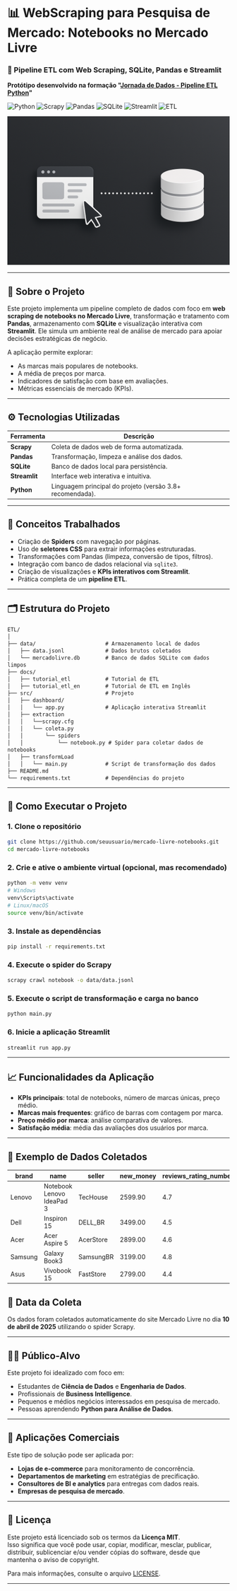 
# 📊 WebScraping para Pesquisa de Mercado: Notebooks no Mercado Livre  
### 🔎 Pipeline ETL com Web Scraping, SQLite, Pandas e Streamlit  
**Protótipo desenvolvido na formação "[Jornada de Dados - Pipeline ETL Python](https://suajornadadedados.com.br/)"**

![Python](https://img.shields.io/badge/Python-3.8%2B-blue?logo=python)
![Scrapy](https://img.shields.io/badge/Scrapy-Web%20Scraping-darkgreen?logo=scrapy)
![Pandas](https://img.shields.io/badge/Pandas-Data%20Analysis-150458?logo=pandas)
![SQLite](https://img.shields.io/badge/SQLite-Database-07405E?logo=sqlite)
![Streamlit](https://img.shields.io/badge/Streamlit-Dashboard-FF4B4B?logo=streamlit)
![ETL](https://img.shields.io/badge/ETL-Extract--Transform--Load-orange)

![etl](docs/pic.png)

---

## 📌 Sobre o Projeto

Este projeto implementa um pipeline completo de dados com foco em **web scraping de notebooks no Mercado Livre**, transformação e tratamento com **Pandas**, armazenamento com **SQLite** e visualização interativa com **Streamlit**. Ele simula um ambiente real de análise de mercado para apoiar decisões estratégicas de negócio.

A aplicação permite explorar:
- As marcas mais populares de notebooks.
- A média de preços por marca.
- Indicadores de satisfação com base em avaliações.
- Métricas essenciais de mercado (KPIs).

---

## ⚙️ Tecnologias Utilizadas

| Ferramenta     | Descrição |
|----------------|-----------|
| **Scrapy**     | Coleta de dados web de forma automatizada. |
| **Pandas**     | Transformação, limpeza e análise dos dados. |
| **SQLite**     | Banco de dados local para persistência. |
| **Streamlit**  | Interface web interativa e intuitiva. |
| **Python**     | Linguagem principal do projeto (versão 3.8+ recomendada). |

---

## 🧠 Conceitos Trabalhados

- Criação de **Spiders** com navegação por páginas.
- Uso de **seletores CSS** para extrair informações estruturadas.
- Transformações com Pandas (limpeza, conversão de tipos, filtros).
- Integração com banco de dados relacional via `sqlite3`.
- Criação de visualizações e **KPIs interativos com Streamlit**.
- Prática completa de um **pipeline ETL**.

---

## 🗂️ Estrutura do Projeto

```
ETL/
│
├── data/                      # Armazenamento local de dados
│   ├── data.jsonl             # Dados brutos coletados
│   └── mercadolivre.db        # Banco de dados SQLite com dados limpos
├── docs/
│   ├── tutorial_etl           # Tutorial de ETL
│   ├── tutorial_etl_en        # Tutorial de ETL em Inglês
├── src/                       # Projeto
│   ├── dashboard/
│   │   └── app.py             # Aplicação interativa Streamlit
│   ├── extraction             
│   │   └──scrapy.cfg
│   │   └── coleta.py
│   │       └── spiders
│   │           └── notebook.py # Spider para coletar dados de notebooks
│   ├── transformLoad
│   │   └── main.py            # Script de transformação dos dados
├── README.md
└── requirements.txt           # Dependências do projeto

```

---

## 🚀 Como Executar o Projeto

### 1. Clone o repositório

```bash
git clone https://github.com/seuusuario/mercado-livre-notebooks.git
cd mercado-livre-notebooks
```

### 2. Crie e ative o ambiente virtual (opcional, mas recomendado)

```bash
python -m venv venv
# Windows
venv\Scripts\activate
# Linux/macOS
source venv/bin/activate
```

### 3. Instale as dependências

```bash
pip install -r requirements.txt
```

### 4. Execute o spider do Scrapy

```bash
scrapy crawl notebook -o data/data.jsonl
```

### 5. Execute o script de transformação e carga no banco

```bash
python main.py
```

### 6. Inicie a aplicação Streamlit

```bash
streamlit run app.py
```

---

## 📈 Funcionalidades da Aplicação

- **KPIs principais**: total de notebooks, número de marcas únicas, preço médio.
- **Marcas mais frequentes**: gráfico de barras com contagem por marca.
- **Preço médio por marca**: análise comparativa de valores.
- **Satisfação média**: média das avaliações dos usuários por marca.

---

## 🧪 Exemplo de Dados Coletados

| brand   | name                          | seller     | new_money | reviews_rating_number |
|---------|-------------------------------|------------|-----------|------------------------|
| Lenovo  | Notebook Lenovo IdeaPad 3     | TecHouse   | 2599.90   | 4.7                    |
| Dell    | Inspiron 15                   | DELL_BR    | 3499.00   | 4.5                    |
| Acer    | Acer Aspire 5                 | AcerStore  | 2899.00   | 4.6                    |
| Samsung | Galaxy Book3                  | SamsungBR  | 3199.00   | 4.8                    |
| Asus    | Vivobook 15                   | FastStore  | 2799.00   | 4.4                    |

## 📅 Data da Coleta

Os dados foram coletados automaticamente do site Mercado Livre no dia **10 de abril de 2025** utilizando o spider Scrapy.

---

## 🧑‍🎓 Público-Alvo

Este projeto foi idealizado com foco em:
- Estudantes de **Ciência de Dados** e **Engenharia de Dados**.
- Profissionais de **Business Intelligence**.
- Pequenos e médios negócios interessados em pesquisa de mercado.
- Pessoas aprendendo **Python para Análise de Dados**.

---

## 💼 Aplicações Comerciais

Este tipo de solução pode ser aplicada por:
- **Lojas de e-commerce** para monitoramento de concorrência.
- **Departamentos de marketing** em estratégias de precificação.
- **Consultores de BI e analytics** para entregas com dados reais.
- **Empresas de pesquisa de mercado**.

---

## 🧾 Licença

Este projeto está licenciado sob os termos da **Licença MIT**.  
Isso significa que você pode usar, copiar, modificar, mesclar, publicar, distribuir, sublicenciar e/ou vender cópias do software, desde que mantenha o aviso de copyright.

Para mais informações, consulte o arquivo [LICENSE](./LICENSE).

---
